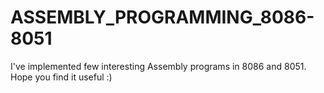 # ASSEMBLY_PROGRAMMING_8086-8051
I've implemented few interesting Assembly programs in 8086 and 8051. Hope you find it useful :)
